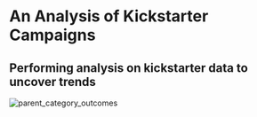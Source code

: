 # An Analysis of Kickstarter Campaigns
## Performing analysis on kickstarter data to uncover trends
![parent_category_outcomes](images/parent_category_outcomes.png)
